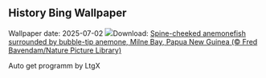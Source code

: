 ## History Bing Wallpaper
Wallpaper date: 2025-07-02
![](https://www.bing.com/th?id=OHR.MaroonClownfish_EN-IN6113544568_UHD.jpg&w=1000)Download: [Spine-cheeked anemonefish surrounded by bubble-tip anemone, Milne Bay, Papua New Guinea (© Fred Bavendam/Nature Picture Library)](https://www.bing.com/th?id=OHR.MaroonClownfish_EN-IN6113544568_UHD.jpg)

Auto get programm by LtgX
